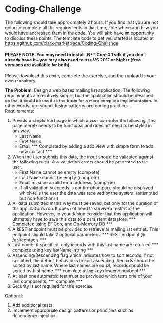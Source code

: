 # Coding-Challenge
The following should take approximately 2 hours. If you find that you are not going to complete all the requirements in that time, note where and how you would have addressed them in the code. You will also have an opportunity to discuss these points.
The template code to get you started is located at https://github.com/clark-marketplace/Coding-Challenge

#### PLEASE NOTE: You may need to install .NET Core 3.1 sdk if you don’t already have it – you may also need to use VS 2017 or higher (free versions are available for both).
Please download this code, complete the exercise, and then upload to your own repository.

**The Problem**: Design a web based mailing list application. The following requirements are relatively simple, but the application should be designed so that it could be used as the basis for a more complete implementation. In other words, use sound design patterns and coding practices.
Requirements:
1.	Provide a simple html page in which a user can enter the following. The page merely needs to be functional and does not need to be styled in any way.
    *	Last Name
    *	First Name
    *	Email
*** Completed by adding a add view with simple form to add new contact ***
2.	When the user submits this data, the input should be validated against the following rules. Any validation errors should be presented to the user.
    *	First Name cannot be empty (complete)
    *	Last Name cannot be empty (complete)
    *	Email must be a valid email address. (complete)
    * If all validation succeeds, a confirmation page should be displayed which tells the user the data was received by the system. (attempted but non-functional)
3.	All data submitted in this way must be saved, but only for the duration of the application’s run. It does not need to survive a restart of the application. However, in your design consider that this application will ultimately have to save this data to a persistent datastore.
*** Completed using EF Core and On-Memory DB ***
5.	A REST endpoint must be provided to retrieve all mailing list entries. This endpoint should take 2 optional parameters:
*** REST endpoint @ /api/contacts ***
7.	Last name- if specified, only records with this last name are returned
*** complete using key lastName=string ***
9.	Ascending/Descending flag which indicates how to sort records. If not specified, the default behavior is to sort ascending. Records should be sorted by last name. Where last names are equal, records should be sorted by first name.
*** complete using key descending=bool ***
11.	At least one automated test must be provided which tests one of your .net components.
*** complete ***
13.	Security is not required for this exercise.

Optional:

1.	Add additional tests
2.	Implement appropriate design patterns or principles such as dependency injection

